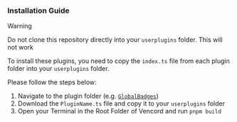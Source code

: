 ### Installation Guide

> [!WARNING]
> Do not clone this repository directly into your `userplugins` folder. This will not work

To install these plugins, you need to copy the `index.ts` file from each plugin folder into your `userplugins` folder. 

Please follow the steps below:

1. Navigate to the plugin folder (e.g. [`GlobalBadges`](./GlobalBadges/))
2. Download the `PluginName.ts` file and copy it to your `userplugins` folder
3. Open your Terminal in the Root Folder of Vencord and run `pnpm build`
